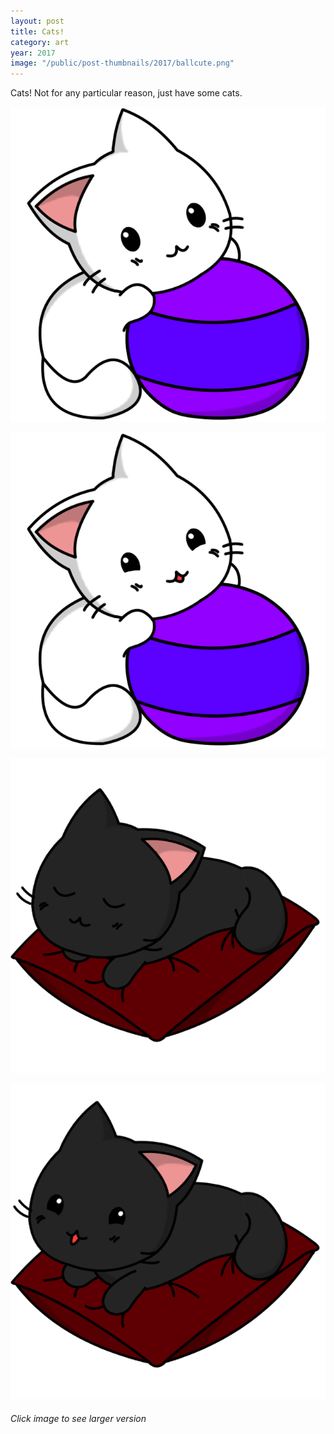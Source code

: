 ```yaml
---
layout: post
title: Cats!
category: art
year: 2017
image: "/public/post-thumbnails/2017/ballcute.png"
---
```


Cats! Not for any particular reason, just have some cats.

[Image1]: /public/post-images/2017/ballcute.png

[
![Cat!][Image1]
][Image1]


[Image2]: /public/post-images/2017/ballsilly.png

[
![Cat!][Image2]
][Image2]


[Image3]: /public/post-images/2017/pillowsleepy.png

[
![Cat!][Image3]
][Image3]


[Image4]: /public/post-images/2017/pillowsilly.png

[
![Cat!][Image4]
][Image4]

###### Click image to see larger version
